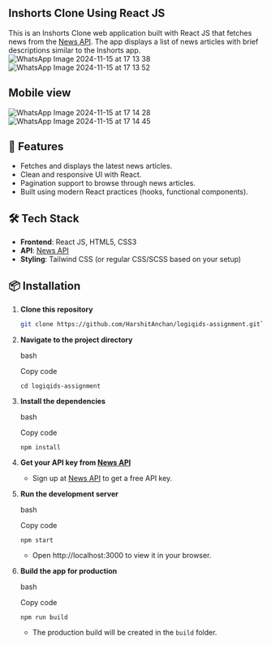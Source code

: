 
## Inshorts Clone Using React JS

This is an Inshorts Clone web application built with React JS that fetches news from the [News API](https://newsapi.org/). The app displays a list of news articles with brief descriptions similar to the Inshorts app.
![WhatsApp Image 2024-11-15 at 17 13 38](https://github.com/user-attachments/assets/50dc6c1c-da9b-49f8-8db2-4ef62fbc22c4)
![WhatsApp Image 2024-11-15 at 17 13 52](https://github.com/user-attachments/assets/59d40481-d5eb-4344-96a3-513f6e55bce6)

## Mobile view
![WhatsApp Image 2024-11-15 at 17 14 28](https://github.com/user-attachments/assets/5fe2ffa8-e89d-4372-a420-213c91acfc89)
![WhatsApp Image 2024-11-15 at 17 14 45](https://github.com/user-attachments/assets/d96196ae-a20f-45b2-a1f1-c3bc95f84e5c)


## 🚀 Features

- Fetches and displays the latest news articles.
- Clean and responsive UI with React.
- Pagination support to browse through news articles.
- Built using modern React practices (hooks, functional components).

## 🛠️ Tech Stack

- **Frontend**: React JS, HTML5, CSS3
- **API**: [News API](https://newsapi.org/)
- **Styling**: Tailwind CSS (or regular CSS/SCSS based on your setup)

## 📦 Installation

1. **Clone this repository**

   ```bash
   git clone https://github.com/HarshitAnchan/logiqids-assignment.git` 

2.  **Navigate to the project directory**
    
    bash
    
    Copy code
    
    `cd logiqids-assignment` 
    
3.  **Install the dependencies**
    
    bash
    
    Copy code
    
    `npm install` 
    
4.  **Get your API key from [News API](https://newsapi.org/)**
    
    -   Sign up at [News API](https://newsapi.org/) to get a free API key.
        

        
5.  **Run the development server**
    
    bash
    
    Copy code
    
    `npm start` 
    
    -   Open http://localhost:3000 to view it in your browser.
6.  **Build the app for production**
    
    bash
    
    Copy code
    
    `npm run build` 
    
    -   The production build will be created in the `build` folder.
